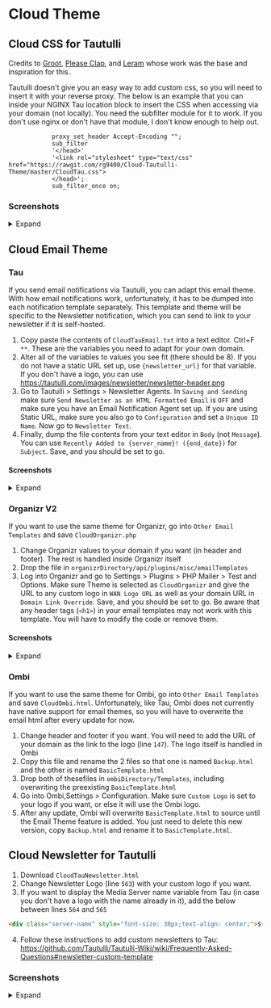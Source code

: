 # Cloud Theme

<h2>Cloud CSS for Tautulli</h2>
Credits to <a href="https://github.com/Archmonger">Groot</a>, <a href="https://github.com/Burry">Please Clap</a>, and <a href="https://github.com/leram84"> Leram</a> whose work was the base and inspiration for this. 

Tautulli doesn't give you an easy way to add custom css, so you will need to insert it with your reverse proxy. The below is an example that you can inside your NGINX Tau location block to insert the CSS when accessing via your domain (not locally). You need the subfilter module for it to work. If you don't use nginx or don't have that module, I don't know enough to help out.

```nginx		
			proxy_set_header Accept-Encoding "";
			sub_filter
			'</head>'
			'<link rel="stylesheet" type="text/css" href="https://rawgit.com/rg9400/Cloud-Tautulli-Theme/master/CloudTau.css">
			</head>';
			sub_filter_once on;
 ```
 ### Screenshots
<details><summary>Expand</summary>
<p>
<img src="https://rawgit.com/rg9400/Cloud-Tautulli-Theme/master/Screenshots/CloudTauSS1.png"></img>
<img src="https://rawgit.com/rg9400/Cloud-Tautulli-Theme/master/Screenshots/CloudTauSS2.png"></img>
<img src="https://rawgit.com/rg9400/Cloud-Tautulli-Theme/master/Screenshots/CloudTauSS3.png"></img>
<img src="https://rawgit.com/rg9400/Cloud-Tautulli-Theme/master/Screenshots/CloudTauSS4.png"></img>
</p>
</details>

<h2>Cloud Email Theme</h2>

<h3>Tau</h3>
If you send email notifications via Tautulli, you can adapt this email theme. With how email notifications work, unfortunately, it has to be dumped into each notification template separately. This template and theme will be specific to the Newsletter notification, which you can send to link to your newsletter if it is self-hosted.

1. Copy paste the contents of `CloudTauEmail.txt` into a text editor. Ctrl+F `**`. These are the variables you need to adapt for your own domain. 
2. Alter all of the variables to values you see fit (there should be 8). If you do not have a static URL set up, use `{newsletter_url}` for that variable. If you don't have a logo, you can use https://tautulli.com/images/newsletter/newsletter-header.png
3. Go to Tautulli > Settings > Newsletter Agents. In `Saving and Sending` make sure `Send Newsletter as an HTML Formatted Email` is `OFF` and make sure you have an Email Notification Agent set up. If you are using Static URL, make sure you also go to `Configuration` and set a `Unique ID Name`. Now go to `Newsletter Text`.
4. Finally, dump the file contents from your text editor in `Body` (not `Message`). You can use `Recently Added to {server_name}! ({end_date})` for `Subject`. Save, and you should be set to go.

<h4>Screenshots</h4>
<details><summary>Expand</summary>
<p>
<img src="https://rawgit.com/rg9400/Cloud-Tautulli-Theme/master/Screenshots/CloudTauEmail.png"></img>
</p>
</details>

<h3>Organizr V2</h3>

If you want to use the same theme for Organizr, go into `Other Email Templates` and save `CloudOrganizr.php`
1. Change Organizr values to your domain if you want (in header and footer). The rest is handled inside Organizr itself
2. Drop the file in `organizrDirectory/api/plugins/misc/emailTemplates`
3. Log into Organizr and go to Settings > Plugins > PHP Mailer > Test and Options. Make sure Theme is selected as `CloudOrganizr` and give the URL to any custom logo in `WAN Logo URL` as well as your domain URL in `Domain Link Override`. Save, and you should be set to go. Be aware that any header tags (`<h1>`) in your email templates may not work with this template. You will have to modify the code or remove them.

<h4>Screenshots</h4>
<details><summary>Expand</summary>
<p>
<img src="https://rawgit.com/rg9400/Cloud-Tautulli-Theme/master/Screenshots/CloudOmbiEmail.png"></img>
</p>
</details>

<h3>Ombi</h3>

If you want to use the same theme for Ombi, go into `Other Email Templates` and save `CloudOmbi.html`. Unfortunately, like Tau, Ombi does not currently have native support for email themes, so you will have to overwrite the email html after every update for now.
1. Change header and footer if you want. You will need to add the URL of your domain as the link to the logo (line `147`). The logo itself is handled in Ombi
2. Copy this file and rename the 2 files so that one is named `Backup.html` and the other is named `BasicTemplate.html`
3. Drop both of thesefiles in `ombiDirectory/Templates`, including overwriting the preexisting `BasicTemplate.html`
4. Go into Ombi,Settings > Configuration. Make sure `Custom Logo` is set to your logo if you want, or else it will use the Ombi logo.
5. After any update, Ombi will overwrite `BasicTemplate.html` to source until the Email Theme feature is added. You just need to delete this new version, copy `Backup.html` and rename it to `BasicTemplate.html`. 
	
<h2>Cloud Newsletter for Tautulli</h2>

1. Download `CloudTauNewsletter.html`
2. Change Newsletter Logo (line `563`) with your custom logo if you want.
3. If you want to display the Media Server name variable from Tau (in case you don't have a logo with the name already in it), add the below between lines `564` and `565`
```html
<div class="server-name" style="font-size: 30px;text-align: center;">${parameters['server_name']}</div>
``` 
4. Follow these instructions to add custom newsletters to Tau: https://github.com/Tautulli/Tautulli-Wiki/wiki/Frequently-Asked-Questions#newsletter-custom-template

 ### Screenshots
<details><summary>Expand</summary>
<p>
<img src="https://rawgit.com/rg9400/Cloud-Tautulli-Theme/master/Screenshots/CloudTauNewsletterSS.png"></img>
</p>
</details>





